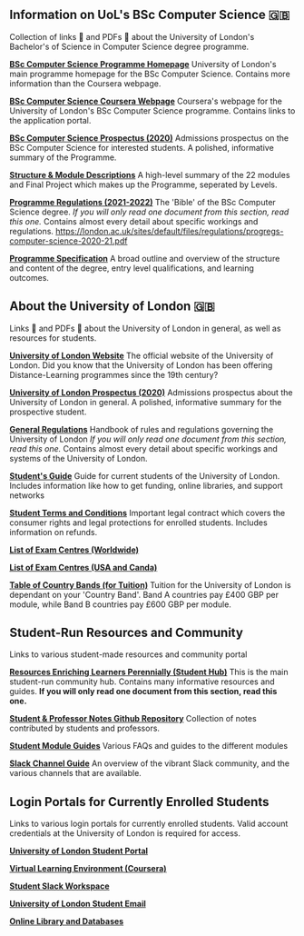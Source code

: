 ## Information on UoL's BSc Computer Science 🇬🇧

Collection of links 🔗 and PDFs 📄 about the University of London's Bachelor's of Science in Computer Science degree programme.

[**BSc Computer Science Programme Homepage**](https://london.ac.uk/courses/computer-science)
University of London's main programme homepage for the BSc Computer Science. Contains more information than the Coursera webpage.

[**BSc Computer Science Coursera Webpage**](https://www.coursera.org/degrees/bachelor-of-science-computer-science-london/)
Coursera's webpage for the University of London's BSc Computer Science programme. Contains links to the application portal.

[**BSc Computer Science Prospectus (2020)**](https://london.ac.uk/sites/default/files/prospectuses/computer-science-prospectus-2020.pdf)
Admissions prospectus on the BSc Computer Science for interested students. A polished, informative summary of the Programme.

[**Structure & Module Descriptions**](https://london.ac.uk/computer-science-structure)
A high-level summary of the 22 modules and Final Project which makes up the Programme, seperated by Levels.

[**Programme Regulations (2021-2022)**](https://london.ac.uk/sites/default/files/regulations/progregs-bsc-computer-science-2021-22.pdf)
The 'Bible' of the BSc Computer Science degree. _If you will only read one document from this section, read this one._ Contains almost every detail about specific workings and regulations.
https://london.ac.uk/sites/default/files/regulations/progregs-computer-science-2020-21.pdf

[**Programme Specification**](https://london.ac.uk/sites/default/files/programme-specifications/progspec-bsc-computer-science.pdf)
A broad outline and overview of the structure and content of the degree, entry level qualifications, and learning outcomes.

## About the University of London 🇬🇧

Links 🔗 and PDFs 📄 about the University of London in general, as well as resources for students.

[**University of London Website**](https://london.ac.uk/)
The official website of the University of London. Did you know that the University of London has been offering Distance-Learning programmes since the 19th century?

[**University of London Prospectus (2020)**](https://london.ac.uk/sites/default/files/prospectuses/GIP-2020.pdf)
Admissions prospectus about the University of London in general. A polished, informative summary for the prospective student.

[**General Regulations**](https://london.ac.uk/sites/default/files/regulations/general-regulations-2021-2022.pdf)
Handbook of rules and regulations governing the University of London _If you will only read one document from this section, read this one._ Contains almost every detail about specific workings and systems of the University of London.

[**Student's Guide**](https://my.london.ac.uk/documents/10197/2676152/Student+Guide/07f72f0b-fd7d-cc23-603f-db6c31bfa5e2)
Guide for current students of the University of London. Includes information like how to get funding, online libraries, and support networks

[**Student Terms and Conditions**](https://london.ac.uk/sites/default/files/governance/student-terms-and-conditions.pdf)
Important legal contract which covers the consumer rights and legal protections for enrolled students. Includes information on refunds.

[**List of Exam Centres (Worldwide)**](https://my.london.ac.uk/documents/10197/2926462/examcentres-worldwide2/659d044f-25c3-2a01-fd7e-0667e3d9e71a)

[**List of Exam Centres (USA and Canda)**](https://my.london.ac.uk/documents/10197/2926462/examcentres-northamerica.pdf/da80d4a8-00db-053c-283a-0757f88b5e85)

[**Table of Country Bands (for Tuition)**](https://london.ac.uk/sites/default/files/leaflets/country-bands.pdf)
Tuition for the University of London is dependant on your 'Country Band'. Band A countries pay £400 GBP per module, while Band B countries pay £600 GBP per module.

## Student-Run Resources and Community

Links to various student-made resources and community portal

[**Resources Enriching Learners Perennially (Student Hub)**](https://world-class.github.io/REPL/)
This is the main student-run community hub. Contains many informative resources and guides. **If you will only read one document from this section, read this one.**

[**Student & Professor Notes Github Repository**](https://github.com/world-class/notes/)
Collection of notes contributed by students and professors.

[**Student Module Guides**](https://github.com/world-class/REPL/tree/master/modules/level-4)
Various FAQs and guides to the different modules

[**Slack Channel Guide**](https://world-class.github.io/REPL/slack/)
An overview of the vibrant Slack community, and the various channels that are available.

## Login Portals for Currently Enrolled Students

Links to various login portals for currently enrolled students. Valid account credentials at the University of London is required for access.

[**University of London Student Portal**](https://my.london.ac.uk/)

[**Virtual Learning Environment (Coursera)**](https://www.coursera.org/?authMode=login&authProvider=london)

[**Student Slack Workspace**](https://londoncs.slack.com/)

[**University of London Student Email**](http://mail.google.com/a/student.london.ac.uk)

[**Online Library and Databases**](http://onlinelibrary.london.ac.uk/)
